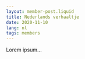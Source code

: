 ```yaml
---
layout: member-post.liquid
title: Nederlands verhaaltje
date: 2020-11-10
lang: nl
tags: members
---
```


Lorem ipsum...

